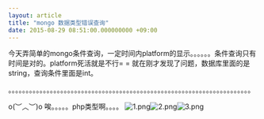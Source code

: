 ```yaml
---
layout: article
title: "mongo 数据类型错误查询"
date: 2015-08-29 08:51:00.000000000 +09:00
---
```


今天弄简单的mongo条件查询，一定时间内platform的显示。。。。。。条件查询只有时间是对的。platform死活就是不行= =
就在刚才发现了问题，数据库里面的是string，查询条件里面是int。

。。。。。。。。。。。。。。。。。。。。。。。。。。。。。。。。。。。。。。。。。。。。。。。。。。。。。。。。。。。。。。。。。。。。。。

o(︶︿︶)o 唉。。。。。php类型啊。。。。
![1.png](https://o8ekw8sx0.qnssl.com/upload/201508/VIqJiQ5eqq0lfMhtTDViutNv4HT9mFC0.png "1.png")![2.png](https://o8ekw8sx0.qnssl.com/upload/201508/h6PdnZJDi3_vEEYRba3MsfGWzSiuwNs3.png "2.png")![3.png](https://o8ekw8sx0.qnssl.com/upload/201508/PARjPlUmUqwbp3sz3A4V3kxhtSjSsbBK.png "3.png")
